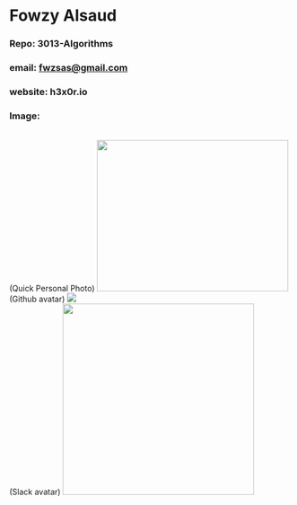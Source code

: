 # Fowzy Alsaud
### Repo: 3013-Algorithms
### email:  fwzsas@gmail.com
### website: h3x0r.io
### Image:
<br>
(Quick Personal Photo)
<img src="https://lh3.googleusercontent.com/forQdzV4dzfElMUSLxPU9g8L2Uxe84IfpL9x4Oz_Y5ptAo7hvsRCBQmbcl0MbMTPRiMUPd-WRlQFwbobevqHCf7MvD41S0O5EwWN34zZ9yOtyoxLBLLs1bFdWTsf2jPsrb4anESVKg" width="341" height="270">
<br>
(Github avatar)
<img src="https://avatars.githubusercontent.com/u/34263166?s=400&u=f758d21c230fecdc7d7f58c8889a6de84d3838e7&v=4">
<br>
(Slack avatar)
<img src="https://ca.slack-edge.com/TBMBG710S-U01K82Q4J4Q-e694de4b79ef-512" width="341" height="341">
